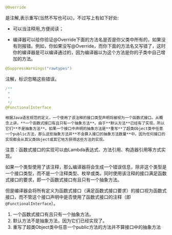 ```java
@Override
```
是注解,表示重写(当然不写也可以)，不过写上有如下好处:

- 可以当注释用,方便阅读；

- 编译器可以给你验证@Override下面的方法名是否是你父类中所有的，如果没有则报错。例如，你如果没写@Override，而你下面的方法名又写错了，这时你的编译器是可以编译通过的，因为编译器以为这个方法是你的子类中自己增加的方法。

```java
@SuppressWarnings("rawtypes")
```

注解，标识忽略这些错误。

```java
/**
 * 
 *
 */
@FunctionalInterface
```

 	根据Java语言规范的定义，一个使用了该注释的接口类型声明将被视为一个函数式接口。从概念上讲，**一个函数式接口有且只有一个抽象方法**。由于**默认方法**已经有了实现，所以它们**不是抽象方法**。如果一个接口中声明的抽象方法是**重写**了超类Object类中任意一个public方法，那么这些抽象方法并**不会算入接口的抽象方法数量**中。因为任何接口的实现都会从其父类Object或其它地方获得这些方法的实现。

​        注意：函数式接口的实现可以由Lambda表达式、方法引用、构造器引用等方式实现。

​        如果一个类型使用了该注释，那么编译器将会生成一个错误信息，除非这个类型是一个接口类型，而不是一个注释类型、枚举或类。同时使用该注释的接口满足函数式接口的要求，即一个函数式接口有且只有一个抽象方法。

​        但是编译器会将所有定义为函数式接口（满足函数式接口要求）的接口视为函数式接口，而不管这个接口声明中是否使用了函数式接口的注释（即`@FunctionalInterface`）。



1. 一个函数式接口有且只有一个抽象方法。
2. 默认方法不是抽象方法，因为它们已经实现了。
3. 重写了超类Object类中任意一个public方法的方法并不算接口中的抽象方法